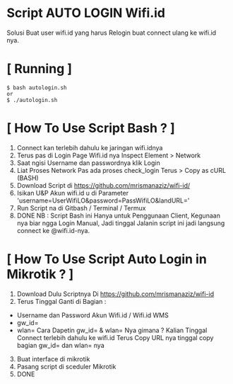 # Script AUTO LOGIN Wifi.id

Solusi Buat user wifi.id  yang harus Relogin buat connect ulang ke wifi.id nya.
# [ Running  ]
```
$ bash autologin.sh
or
$ ./autologin.sh
```
# [ How To Use Script Bash ? ]
1. Connect kan terlebih dahulu ke jaringan wifi.idnya
2. Terus pas di Login Page Wifi.id nya  Inspect Element > Network 
3. Saat ngisi Username dan passwordnya klik Login 
3. Liat Proses Network Pas ada proses check_login Terus > Copy as cURL (BASH) 
4. Download Script di https://github.com/mrismanaziz/wifi-id/
5. Isikan U&P Akun wifi.id u di Parameter 'username=UserWifiLO&password=PassWifiLO&landURL='
6. Run Script na di Gitbash / Terminal / Termux 
7. DONE 
NB : Script Bash ini Hanya untuk Penggunaan Client, Kegunaan nya biar ngga Login Manual, Jadi tinggal Jalanin script ini jadi langsung connect ke @wifi.id-nya.

# [ How To Use Script Auto Login in Mikrotik ? ]
1. Download Dulu Scriptnya Di https://github.com/mrismanaziz/wifi-id
2. Terus Tinggal Ganti di Bagian :
- Username dan Password Akun Wifi.id / Wifi.id WMS 
- gw_id=
- wlan=
Cara Dapetin gw_id= & wlan= Nya gimana ? Kalian Tinggal Connect terlebih dahulu ke wifi.id Terus Copy URL nya tinggal copy bagian gw_id= dan wlan= nya
3. Buat interface di mikrotik
4. Pasang script di sceduler Mikrotik
5. DONE
